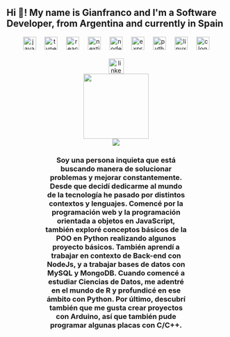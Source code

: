 <h2 align="left">Hi 👋! My name is Gianfranco and I'm a Software Developer, from Argentina and currently in Spain</h2>

<div align="center">
    <div align="center">
        <img src="https://cdn.jsdelivr.net/gh/devicons/devicon/icons/javascript/javascript-original.svg" height="30" alt="javascript logo" />
        <img width="12" />
        <img src="https://cdn.jsdelivr.net/gh/devicons/devicon/icons/typescript/typescript-original.svg" height="30" alt="typescript logo" />
        <img width="12" />
        <img src="https://cdn.jsdelivr.net/gh/devicons/devicon/icons/react/react-original.svg" height="30" alt="react logo" />
        <img width="12" />
        <img src="https://cdn.jsdelivr.net/gh/devicons/devicon/icons/nextjs/nextjs-original.svg" height="30" alt="nextjs logo" />
        <img width="12" />
        <img src="https://cdn.jsdelivr.net/gh/devicons/devicon/icons/nodejs/nodejs-original.svg" height="30" alt="nodejs logo" />
        <img width="12" />
        <img src="https://cdn.jsdelivr.net/gh/devicons/devicon/icons/express/express-original.svg" height="30" alt="express logo" />
        <img width="12" />
        <img src="https://cdn.jsdelivr.net/gh/devicons/devicon/icons/python/python-original.svg" height="30" alt="python logo" />
        <img width="12" />
        <img src="https://cdn.jsdelivr.net/gh/devicons/devicon/icons/linux/linux-original.svg" height="30" alt="linux logo" />
        <img width="12" />
        <img src="https://cdn.jsdelivr.net/gh/devicons/devicon/icons/c/c-original.svg" height="30" alt="c logo" />
        <br><br>
        <img src="https://img.shields.io/static/v1?message=LinkedIn&logo=linkedin&label=&color=0077B5&logoColor=white&labelColor=&style=for-the-badge" height="35" alt="linkedin logo" />
    </div>
</div>

<div align="center">
    <img height="150" src="https://media2.giphy.com/media/v1.Y2lkPTc5MGI3NjExMGd1cHM4dnZvNDkyMmN4azJ4bndzdGsycnIxb280cTlvaGplZjRrciZlcD12MV9pbnRlcm5hbF9naWZfYnlfaWQmY3Q9Zw/KiZ6kV683kPaU/giphy.gif" />
</div>

<div align="center">
    <img src="https://github-readme-stats.vercel.app/api/top-langs/?username=gianfrancoguardamagna&layout=compact&theme=radical" />
</div>

<div align="center">
    <h3 style="width: 65%; height: auto;">Soy una persona inquieta que está buscando manera de solucionar problemas y mejorar constantemente. Desde que decidí dedicarme al mundo de la tecnología he pasado por distintos contextos y lenguajes. Comencé por la programación web y la programación orientada a objetos en JavaScript, también exploré conceptos básicos de la POO en Python realizando algunos proyecto básicos. También aprendí a trabajar en contexto de Back-end con NodeJs, y a trabajar bases de datos con MySQL y MongoDB. Cuando comencé a estudiar Ciencias de Datos, me adentré en el mundo de R y profundicé en ese ámbito con Python. Por último, descubrí también que me gusta crear proyectos con Arduino, así que también pude programar algunas placas con C/C++.</h3>
</div>
